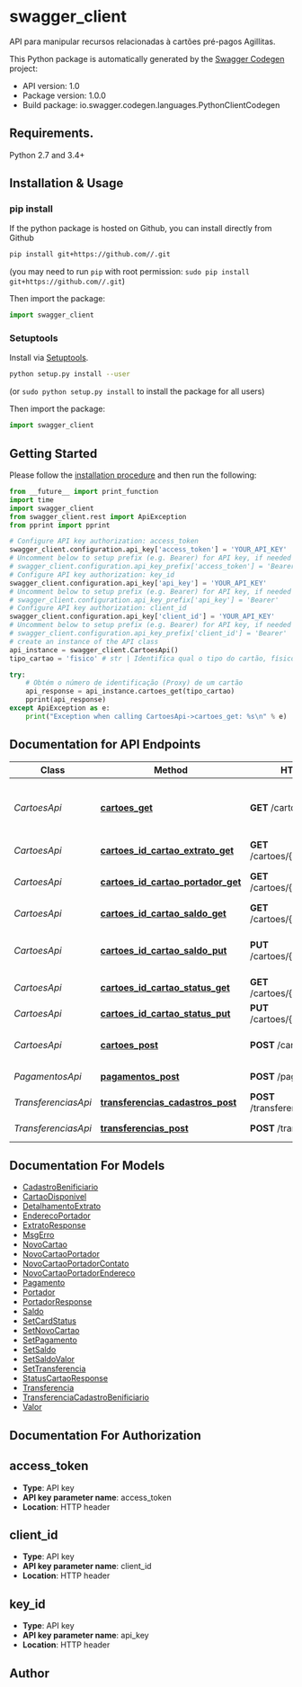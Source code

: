 # swagger_client
API para manipular recursos relacionadas à cartões pré-pagos Agillitas.

This Python package is automatically generated by the [Swagger Codegen](https://github.com/swagger-api/swagger-codegen) project:

- API version: 1.0
- Package version: 1.0.0
- Build package: io.swagger.codegen.languages.PythonClientCodegen

## Requirements.

Python 2.7 and 3.4+

## Installation & Usage
### pip install

If the python package is hosted on Github, you can install directly from Github

```sh
pip install git+https://github.com//.git
```
(you may need to run `pip` with root permission: `sudo pip install git+https://github.com//.git`)

Then import the package:
```python
import swagger_client 
```

### Setuptools

Install via [Setuptools](http://pypi.python.org/pypi/setuptools).

```sh
python setup.py install --user
```
(or `sudo python setup.py install` to install the package for all users)

Then import the package:
```python
import swagger_client
```

## Getting Started

Please follow the [installation procedure](#installation--usage) and then run the following:

```python
from __future__ import print_function
import time
import swagger_client
from swagger_client.rest import ApiException
from pprint import pprint

# Configure API key authorization: access_token
swagger_client.configuration.api_key['access_token'] = 'YOUR_API_KEY'
# Uncomment below to setup prefix (e.g. Bearer) for API key, if needed
# swagger_client.configuration.api_key_prefix['access_token'] = 'Bearer'
# Configure API key authorization: key_id
swagger_client.configuration.api_key['api_key'] = 'YOUR_API_KEY'
# Uncomment below to setup prefix (e.g. Bearer) for API key, if needed
# swagger_client.configuration.api_key_prefix['api_key'] = 'Bearer'
# Configure API key authorization: client_id
swagger_client.configuration.api_key['client_id'] = 'YOUR_API_KEY'
# Uncomment below to setup prefix (e.g. Bearer) for API key, if needed
# swagger_client.configuration.api_key_prefix['client_id'] = 'Bearer'
# create an instance of the API class
api_instance = swagger_client.CartoesApi()
tipo_cartao = 'fisico' # str | Identifica qual o tipo do cartão, físico ou virtual. (default to fisico)

try:
    # Obtém o número de identificação (Proxy) de um cartão
    api_response = api_instance.cartoes_get(tipo_cartao)
    pprint(api_response)
except ApiException as e:
    print("Exception when calling CartoesApi->cartoes_get: %s\n" % e)

```

## Documentation for API Endpoints

Class | Method | HTTP request | Description
------------ | ------------- | ------------- | -------------
*CartoesApi* | [**cartoes_get**](docs/CartoesApi.md#cartoes_get) | **GET** /cartoes | Obtém o número de identificação (Proxy) de um cartão
*CartoesApi* | [**cartoes_id_cartao_extrato_get**](docs/CartoesApi.md#cartoes_id_cartao_extrato_get) | **GET** /cartoes/{idCartao}/extrato | Extrato do cartão
*CartoesApi* | [**cartoes_id_cartao_portador_get**](docs/CartoesApi.md#cartoes_id_cartao_portador_get) | **GET** /cartoes/{idCartao}/portador | Informações do portador do cartão
*CartoesApi* | [**cartoes_id_cartao_saldo_get**](docs/CartoesApi.md#cartoes_id_cartao_saldo_get) | **GET** /cartoes/{idCartao}/saldo | Saldo do cartão
*CartoesApi* | [**cartoes_id_cartao_saldo_put**](docs/CartoesApi.md#cartoes_id_cartao_saldo_put) | **PUT** /cartoes/{idCartao}/saldo | Credita ou debita valor da conta de um cartão.
*CartoesApi* | [**cartoes_id_cartao_status_get**](docs/CartoesApi.md#cartoes_id_cartao_status_get) | **GET** /cartoes/{idCartao}/status | Status do cartão
*CartoesApi* | [**cartoes_id_cartao_status_put**](docs/CartoesApi.md#cartoes_id_cartao_status_put) | **PUT** /cartoes/{idCartao}/status | Altera status do cartão
*CartoesApi* | [**cartoes_post**](docs/CartoesApi.md#cartoes_post) | **POST** /cartoes | Requisita um cartão de debito
*PagamentosApi* | [**pagamentos_post**](docs/PagamentosApi.md#pagamentos_post) | **POST** /pagamentos | Pagamento de boletos.
*TransferenciasApi* | [**transferencias_cadastros_post**](docs/TransferenciasApi.md#transferencias_cadastros_post) | **POST** /transferencias/cadastros | Cadastro de beneficiário
*TransferenciasApi* | [**transferencias_post**](docs/TransferenciasApi.md#transferencias_post) | **POST** /transferencias | Transferência de valor


## Documentation For Models

 - [CadastroBenificiario](docs/CadastroBenificiario.md)
 - [CartaoDisponivel](docs/CartaoDisponivel.md)
 - [DetalhamentoExtrato](docs/DetalhamentoExtrato.md)
 - [EnderecoPortador](docs/EnderecoPortador.md)
 - [ExtratoResponse](docs/ExtratoResponse.md)
 - [MsgErro](docs/MsgErro.md)
 - [NovoCartao](docs/NovoCartao.md)
 - [NovoCartaoPortador](docs/NovoCartaoPortador.md)
 - [NovoCartaoPortadorContato](docs/NovoCartaoPortadorContato.md)
 - [NovoCartaoPortadorEndereco](docs/NovoCartaoPortadorEndereco.md)
 - [Pagamento](docs/Pagamento.md)
 - [Portador](docs/Portador.md)
 - [PortadorResponse](docs/PortadorResponse.md)
 - [Saldo](docs/Saldo.md)
 - [SetCardStatus](docs/SetCardStatus.md)
 - [SetNovoCartao](docs/SetNovoCartao.md)
 - [SetPagamento](docs/SetPagamento.md)
 - [SetSaldo](docs/SetSaldo.md)
 - [SetSaldoValor](docs/SetSaldoValor.md)
 - [SetTransferencia](docs/SetTransferencia.md)
 - [StatusCartaoResponse](docs/StatusCartaoResponse.md)
 - [Transferencia](docs/Transferencia.md)
 - [TransferenciaCadastroBenificiario](docs/TransferenciaCadastroBenificiario.md)
 - [Valor](docs/Valor.md)


## Documentation For Authorization


## access_token

- **Type**: API key
- **API key parameter name**: access_token
- **Location**: HTTP header

## client_id

- **Type**: API key
- **API key parameter name**: client_id
- **Location**: HTTP header

## key_id

- **Type**: API key
- **API key parameter name**: api_key
- **Location**: HTTP header


## Author



